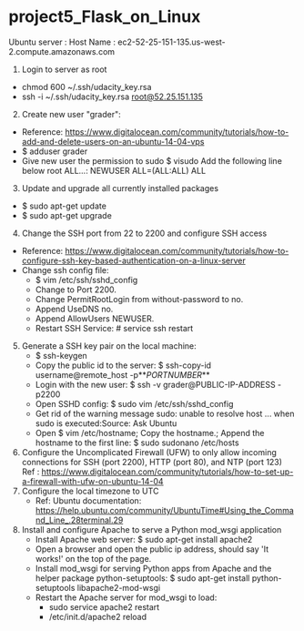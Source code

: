 # project5_Flask_on_Linux
Ubuntu server : Host Name  : ec2-52-25-151-135.us-west-2.compute.amazonaws.com 

1. Login to server as root 
  * chmod 600 ~/.ssh/udacity_key.rsa
  * ssh -i ~/.ssh/udacity_key.rsa root@52.25.151.135
2. Create new user "grader":
  * Reference: https://www.digitalocean.com/community/tutorials/how-to-add-and-delete-users-on-an-ubuntu-14-04-vps
  * $ adduser grader
  * Give new user the permission to sudo 
        $ visudo
        Add the following line below root ALL...: NEWUSER ALL=(ALL:ALL) ALL
3. Update and upgrade all currently installed packages
  * $ sudo apt-get update
  * $ sudo apt-get upgrade
4. Change the SSH port from 22 to 2200 and configure SSH access 
  * Reference: https://www.digitalocean.com/community/tutorials/how-to-configure-ssh-key-based-authentication-on-a-linux-server
  * Change ssh config file:
     * $ vim /etc/ssh/sshd_config
     * Change to Port 2200. 
     * Change PermitRootLogin from without-password to no. 
     * Append UseDNS no.
     * Append AllowUsers NEWUSER.
     * Restart SSH Service: # service ssh restart 
5. Generate a SSH key pair on the local machine:
    * $ ssh-keygen
    * Copy the public id to the server: $ ssh-copy-id username@remote_host -p**_PORTNUMBER_**
    * Login with the new user:     $ ssh -v grader@PUBLIC-IP-ADDRESS -p2200
    * Open SSHD config:   $ sudo vim /etc/ssh/sshd_config
    * Get rid of the warning message sudo: unable to resolve host ... when sudo is executed:Source: Ask Ubuntu
    * Open $ vim /etc/hostname; Copy the hostname.; Append the hostname to the first line: $ sudo sudonano /etc/hosts
6. Configure the Uncomplicated Firewall (UFW) to only allow incoming connections for SSH (port 2200), HTTP (port 80), and NTP (port 123) Ref : https://www.digitalocean.com/community/tutorials/how-to-set-up-a-firewall-with-ufw-on-ubuntu-14-04
7. Configure the local timezone to UTC  
    * Ref: Ubuntu documentation: https://help.ubuntu.com/community/UbuntuTime#Using_the_Command_Line_.28terminal.29
8. Install and configure Apache to serve a Python mod_wsgi application
    * Install Apache web server:    $ sudo apt-get install apache2
    * Open a browser and open the public ip address, should say 'It works!' on the top of the page.
    * Install mod_wsgi for serving Python apps from Apache and the helper package python-setuptools:     $ sudo apt-get install python-setuptools libapache2-mod-wsgi
    * Restart the Apache server for mod_wsgi to load:
       * sudo service apache2 restart
       * /etc/init.d/apache2 reload 
    

